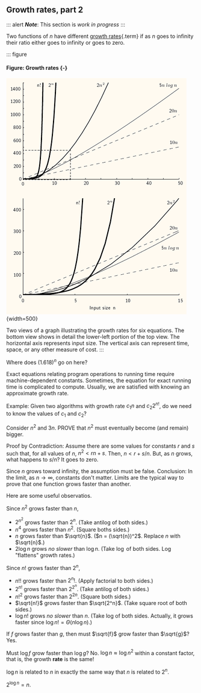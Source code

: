 
## Growth rates, part 2

::: alert
***Note***: This section is *work in progress*
:::

Two functions of $n$ have different
[growth rates](#growth-rate){.term} if as $n$
goes to infinity their ratio either goes to infinity or goes to zero.

::: figure
#### Figure: Growth rates {-}

![The growth rates for five equations](images/plot.png){width=500}

Two views of a graph illustrating the growth rates for six equations.
The bottom view shows in detail the lower-left portion of the top view.
The horizontal axis represents input size. The vertical axis can
represent time, space, or any other measure of cost.
:::

Where does $(1.618)^n$ go on here?

Exact equations relating program operations to running time require
machine-dependent constants. Sometimes, the equation for exact running
time is complicated to compute. Usually, we are satisfied with knowing
an approximate growth rate.

Example: Given two algorithms with growth rate $c_1n$ and $c_2 2^{n!}$,
do we need to know the values of $c_1$ and $c_2$?

Consider $n^2$ and $3n$. PROVE that $n^2$ must eventually become (and
remain) bigger.

Proof by Contradiction: Assume there are some values for constants $r$
and $s$ such that, for all values of $n$, $n^2 < rn + s$. Then,
$n < r + s/n$. But, as $n$ grows, what happens to $s/n$? It goes to
zero.

Since $n$ grows toward infinity, the assumption must be false.
Conclusion: In the limit, as $n \rightarrow \infty$, constants don't
matter. Limits are the typical way to prove that one function grows
faster than another.

Here are some useful observatios.

Since $n^2$ grows faster than $n$,

-   $2^{n^2}$ grows faster than $2^n$. (Take antilog of both sides.)
-   $n^4$ grows faster than $n^2$. (Square boths sides.)
-   $n$ grows faster than $\sqrt{n}$. ($n = (\sqrt{n})^2$. Replace $n$
    with $\sqrt{n}$.)
-   $2 \log n$ grows *no slower* than $\log n$. (Take $\log$ of both
    sides. Log "flattens" growth rates.)

Since $n!$ grows faster than $2^n$,

-   $n!!$ grows faster than $2^n!$. (Apply factorial to both sides.)
-   $2^{n!}$ grows faster than $2^{2^n}$. (Take antilog of both sides.)
-   $n!^2$ grows faster than $2^{2n}$. (Square both sides.)
-   $\sqrt{n!}$ grows faster than $\sqrt{2^n}$. (Take square root of
    both sides.)
-   $\log n!$ grows *no slower* than $n$. (Take log of both sides.
    Actually, it grows faster since $\log n! = \Theta(n \log n)$.)

If $f$ grows faster than $g$, then must $\sqrt{f}$ grow faster than
$\sqrt{g}$? Yes.

Must $\log f$ grow faster than $\log g$? No. $\log n \approx \log n^2$
within a constant factor, that is, the growth **rate** is the same!

$\log n$ is related to $n$ in exactly the same way that $n$ is related
to $2^n$.

$2^{\log n} = n$.

